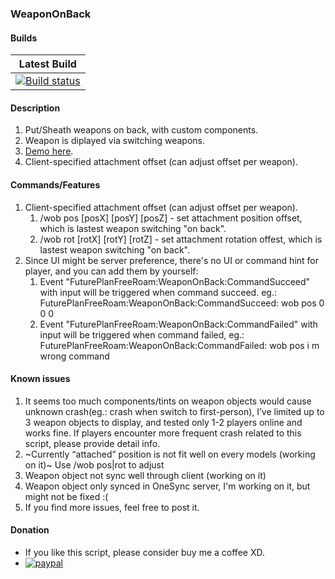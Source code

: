 ### WeaponOnBack
#### Builds
|Latest Build|
|:-:|
|[![Build status](https://ci.appveyor.com/api/projects/status/iafga7jyodadnmcg?svg=true)](https://ci.appveyor.com/project/imckl/weapononback)|
#### Description
1. Put/Sheath weapons on back, with custom components.
2. Weapon is diplayed via switching weapons.
3. [Demo here](https://youtu.be/ArKqJMv8ZIE).
4. Client-specified attachment offset (can adjust offset per weapon).
#### Commands/Features
1. Client-specified attachment offset (can adjust offset per weapon).
    1. /wob pos [posX] [posY] [posZ] - set attachment position offset, which is lastest weapon switching "on back".
    2. /wob rot [rotX] [rotY] [rotZ] - set attachment rotation offest, which is lastest weapon switching "on back".
2. Since UI might be server preference, there's no UI or command hint for player, and you can add them by yourself:
    1. Event "FuturePlanFreeRoam:WeaponOnBack:CommandSucceed" with input will be triggered when command succeed. eg.: FuturePlanFreeRoam:WeaponOnBack:CommandSucceed: wob pos 0 0 0
    2. Event "FuturePlanFreeRoam:WeaponOnBack:CommandFailed" with input will be triggered when command failed, eg.: FuturePlanFreeRoam:WeaponOnBack:CommandFailed: wob pos i m wrong command
#### Known issues
1. It seems too much components/tints on weapon objects would cause unknown crash(eg.: crash when switch to first-person), I’ve limited up to 3 weapon objects to display, and tested only 1-2 players online and works fine. If players encounter more frequent crash related to this script, please provide detail info.
2. ~Currently “attached” position is not fit well on every models (working on it)~ Use /wob pos|rot to adjust
3. Weapon object not sync well through client (working on it)
4. Weapon object only synced in OneSync server, I'm working on it, but might not be fixed :(
5. If you find more issues, feel free to post it.
#### Donation
 - If you like this script, please consider buy me a coffee XD.
 - [![paypal](https://www.paypalobjects.com/en_US/i/btn/btn_donate_SM.gif)](https://www.paypal.com/cgi-bin/webscr?cmd=_donations&business=JK2B5J8XTQME2&item_name=BuyCoffeeXD&currency_code=USD&amount=1.99) 
